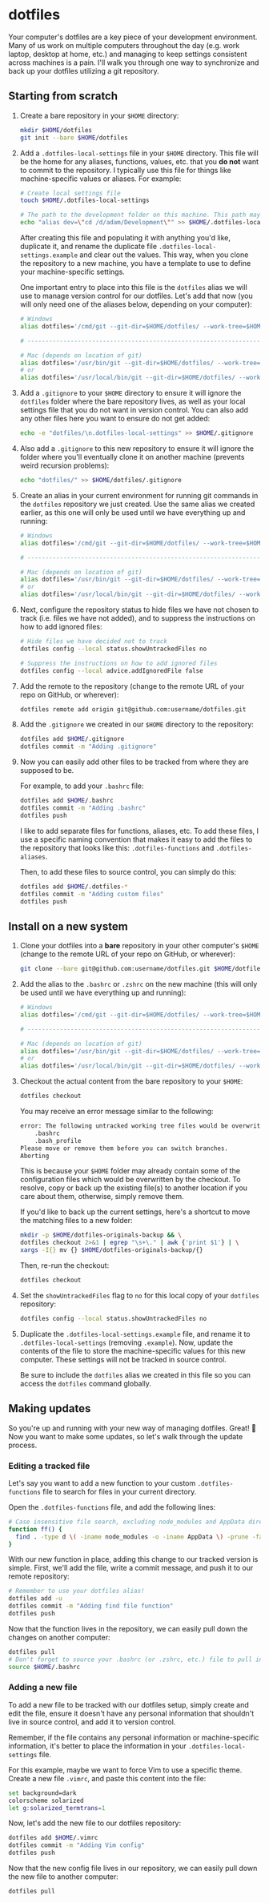 # dotfiles

Your computer's dotfiles are a key piece of your development environment. Many of us work on multiple computers throughout the day (e.g. work laptop, desktop at home, etc.) and managing to keep settings consistent across machines is a pain. I'll walk you through one way to synchronize and back up your dotfiles utilizing a git repository.

## Starting from scratch

1. Create a bare repository in your `$HOME` directory:

    ``` sh
    mkdir $HOME/dotfiles
    git init --bare $HOME/dotfiles
    ```

2. Add a `.dotfiles-local-settings` file in your `$HOME` directory. This file will be the home for any aliases, functions, values, etc. that you **do not** want to commit to the repository. I typically use this file for things like machine-specific values or aliases. For example:

    ``` sh
    # Create local settings file
    touch $HOME/.dotfiles-local-settings

    # The path to the development folder on this machine. This path may be different on my work computer
    echo "alias dev=\"cd /d/adam/Development\"" >> $HOME/.dotfiles-local-settings
    ```

    After creating this file and populating it with anything you'd like, duplicate it, and rename the duplicate file `.dotfiles-local-settings.example` and clear out the values. This way, when you clone the repository to a new machine, you have a template to use to define your machine-specific settings.

    One important entry to place into this file is the `dotfiles` alias we will use to manage version control for our dotfiles. Let's add that now (you will only need one of the aliases below, depending on your computer):

    ```sh
    # Windows
    alias dotfiles='/cmd/git --git-dir=$HOME/dotfiles/ --work-tree=$HOME' >> $HOME/.dotfiles-local-settings

    # --------------------------------------------------------------------------- #

    # Mac (depends on location of git)
    alias dotfiles='/usr/bin/git --git-dir=$HOME/dotfiles/ --work-tree=$HOME' >> $HOME/.dotfiles-local-settings
    # or
    alias dotfiles='/usr/local/bin/git --git-dir=$HOME/dotfiles/ --work-tree=$HOME' >> $HOME/.dotfiles-local-settings
    ```

3. Add a `.gitignore` to your `$HOME` directory to ensure it will ignore the `dotfiles` folder where the bare repository lives, as well as your local settings file that you do not want in version control. You can also add any other files here you want to ensure do not get added:

    ``` sh
    echo -e "dotfiles/\n.dotfiles-local-settings" >> $HOME/.gitignore
    ```

4. Also add a `.gitignore` to this new repository to ensure it will ignore the folder where you'll eventually clone it on another machine (prevents weird recursion problems):

    ``` sh
    echo "dotfiles/" >> $HOME/dotfiles/.gitignore
    ```

5. Create an alias in your current environment for running git commands in the `dotfiles` repository we just created. Use the same alias we created earlier, as this one will only be used until we have everything up and running:

    ```sh
    # Windows
    alias dotfiles='/cmd/git --git-dir=$HOME/dotfiles/ --work-tree=$HOME'

    # --------------------------------------------------------------------------- #

    # Mac (depends on location of git)
    alias dotfiles='/usr/bin/git --git-dir=$HOME/dotfiles/ --work-tree=$HOME'
    # or
    alias dotfiles='/usr/local/bin/git --git-dir=$HOME/dotfiles/ --work-tree=$HOME'
    ```

6. Next, configure the repository status to hide files we have not chosen to track (i.e. files we have not added), and to suppress the instructions on how to add ignored files:

    ``` sh
    # Hide files we have decided not to track
    dotfiles config --local status.showUntrackedFiles no

    # Suppress the instructions on how to add ignored files
    dotfiles config --local advice.addIgnoredFile false
    ```

7. Add the remote to the repository (change to the remote URL of your repo on GitHub, or wherever):

    ``` sh
    dotfiles remote add origin git@github.com:username/dotfiles.git
    ```

8. Add the `.gitignore` we created in our `$HOME` directory to the repository:

    ``` sh
    dotfiles add $HOME/.gitignore
    dotfiles commit -m "Adding .gitignore"
    ```

9. Now you can easily add other files to be tracked from where they are supposed to be.

    For example, to add your `.bashrc` file:

    ``` sh
    dotfiles add $HOME/.bashrc
    dotfiles commit -m "Adding .bashrc"
    dotfiles push
    ```

    I like to add separate files for functions, aliases, etc. To add these files, I use a specific naming convention that makes it easy to add the files to the repository that looks like this: `.dotfiles-functions` and `.dotfiles-aliases`.

    Then, to add these files to source control, you can simply do this:

    ``` sh
    dotfiles add $HOME/.dotfiles-*
    dotfiles commit -m "Adding custom files"
    dotfiles push
    ```

## Install on a new system

1. Clone your dotfiles into a **bare** repository in your other computer's `$HOME` (change to the remote URL of your repo on GitHub, or wherever):

    ``` sh
    git clone --bare git@github.com:username/dotfiles.git $HOME/dotfiles
    ```

2. Add the alias to the `.bashrc` or `.zshrc` on the new machine (this will only be used until we have everything up and running):

    ```sh
    # Windows
    alias dotfiles='/cmd/git --git-dir=$HOME/dotfiles/ --work-tree=$HOME'

    # --------------------------------------------------------------------------- #

    # Mac (depends on location of git)
    alias dotfiles='/usr/bin/git --git-dir=$HOME/dotfiles/ --work-tree=$HOME'
    # or
    alias dotfiles='/usr/local/bin/git --git-dir=$HOME/dotfiles/ --work-tree=$HOME'
    ```

3. Checkout the actual content from the bare repository to your `$HOME`:

    ``` sh
    dotfiles checkout
    ```

    You may receive an error message similar to the following:

    ``` sh
    error: The following untracked working tree files would be overwritten by checkout:
        .bashrc
        .bash_profile
    Please move or remove them before you can switch branches.
    Aborting
    ```

    This is because your `$HOME` folder may already contain some of the configuration files which would be overwritten by the checkout. To resolve, copy or back up the existing file(s) to another location if you care about them, otherwise, simply remove them.

    If you'd like to back up the current settings, here's a shortcut to move the matching files to a new folder:

    ``` sh
    mkdir -p $HOME/dotfiles-originals-backup && \
    dotfiles checkout 2>&1 | egrep "\s+\." | awk {'print $1'} | \
    xargs -I{} mv {} $HOME/dotfiles-originals-backup/{}
    ```

    Then, re-run the checkout:

    ``` sh
    dotfiles checkout
    ```

4. Set the `showUntrackedFiles` flag to `no` for this local copy of your `dotfiles` repository:

    ``` sh
    dotfiles config --local status.showUntrackedFiles no
    ```

5. Duplicate the `.dotfiles-local-settings.example` file, and rename it to `.dotfiles-local-settings` (removing `.example`). Now, update the contents of the file to store the machine-specific values for this new computer. These settings will not be tracked in source control.

    Be sure to include the `dotfiles` alias we created in this file so you can access the `dotfiles` command globally.

## Making updates

So you're up and running with your new way of managing dotfiles. Great! :tada: Now you want to make some updates, so let's walk through the update process.

### Editing a tracked file

Let's say you want to add a new function to your custom `.dotfiles-functions` file to search for files in your current directory.

Open the `.dotfiles-functions` file, and add the following lines:

``` sh
# Case insensitive file search, excluding node_modules and AppData directories
function ff() {
  find . -type d \( -iname node_modules -o -iname AppData \) -prune -false -o -type f -iname "*$1*"
}
```

With our new function in place, adding this change to our tracked version is simple. First, we'll add the file, write a commit message, and push it to our remote repository:

``` sh
# Remember to use your dotfiles alias!
dotfiles add -u
dotfiles commit -m "Adding find file function"
dotfiles push
```

Now that the function lives in the repository, we can easily pull down the changes on another computer:

``` sh
dotfiles pull
# Don't forget to source your .bashrc (or .zshrc, etc.) file to pull in the new function
source $HOME/.bashrc
```

### Adding a new file

To add a new file to be tracked with our dotfiles setup, simply create and edit the file, ensure it doesn't have any personal information that shouldn't live in source control, and add it to version control.

Remember, if the file contains any personal information or machine-specific information, it's better to place the information in your `.dotfiles-local-settings` file.

For this example, maybe we want to force Vim to use a specific theme. Create a new file `.vimrc`, and paste this content into the file:

``` sh
set background=dark
colorscheme solarized
let g:solarized_termtrans=1
```

Now, let's add the new file to our dotfiles repository:

``` sh
dotfiles add $HOME/.vimrc
dotfiles commit -m "Adding Vim config"
dotfiles push
```

Now that the new config file lives in our repository, we can easily pull down the new file to another computer:

``` sh
dotfiles pull
```
